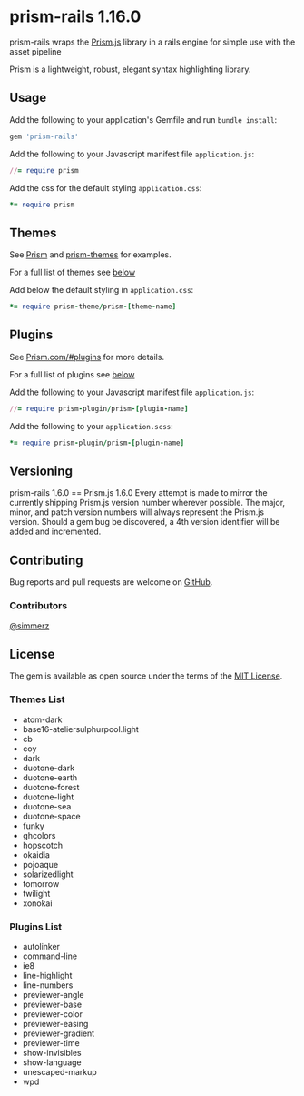 # prism-rails 1.16.0

prism-rails wraps the [Prism.js](https://github.com/PrismJS/prism) library in a rails engine for simple use with the asset pipeline

Prism is a lightweight, robust, elegant syntax highlighting library.

## Usage

Add the following to your application's Gemfile and run `bundle install`:

```ruby
gem 'prism-rails'
```

Add the following to your Javascript manifest file `application.js`:

```ruby
//= require prism
```

Add the css for the default styling `application.css`:

```ruby
*= require prism
```

## Themes

See [Prism](http://prismjs.com) and [prism-themes](https://github.com/PrismJS/prism-themes) for examples.

For a full list of themes see [below](#themes-list)

Add below the default styling in `application.css`:

```ruby
*= require prism-theme/prism-[theme-name]
```

## Plugins

See [Prism.com/#plugins](http://prismjs.com/#plugins) for more details.

For a full list of plugins see [below](#plugins-list)

Add the following to your Javascript manifest file `application.js`:

```ruby
//= require prism-plugin/prism-[plugin-name]
```

Add the following to your `application.scss`:

```ruby
*= require prism-plugin/prism-[plugin-name]
```

## Versioning
prism-rails 1.6.0 == Prism.js 1.6.0
Every attempt is made to mirror the currently shipping Prism.js version number wherever possible. The major, minor, and patch version numbers will always represent the Prism.js version. Should a gem bug be discovered, a 4th version identifier will be added and incremented.

## Contributing

Bug reports and pull requests are welcome on [GitHub](https://github.com/acharlop/prism-rails).

### Contributors
[@simmerz](https://github.com/simmerz)

## License

The gem is available as open source under the terms of the [MIT License](http://opensource.org/licenses/MIT).

### Themes List
<div id="themes-list"></div>

* atom-dark
* base16-ateliersulphurpool.light
* cb
* coy
* dark
* duotone-dark
* duotone-earth
* duotone-forest
* duotone-light
* duotone-sea
* duotone-space
* funky
* ghcolors
* hopscotch
* okaidia
* pojoaque
* solarizedlight
* tomorrow
* twilight
* xonokai

### Plugins List
<div id="plugins-list"></div>

* autolinker
* command-line
* ie8
* line-highlight
* line-numbers
* previewer-angle
* previewer-base
* previewer-color
* previewer-easing
* previewer-gradient
* previewer-time
* show-invisibles
* show-language
* unescaped-markup
* wpd
